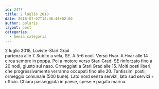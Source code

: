 ```yaml
---
id: 2477
title: 2 luglio 2018
date: 2018-07-07T14:46:44+02:00
author: polaris
layout: post
categories:
  - Senza categoria
---
```

2 luglio 2018, Loviste-Stari Grad  
partenza alle 7. Subito a vela, SE. A 5-6 nodi. Verso Hvar. A Hvar alle 14 circa sempre in poppa. Poi a motore verso Stari Grad. SE rinforzato fino a 20 nodi, giusto sul naso. Ormeggiati a Stari Grad alle 15. Molti posti liberi, che progressivamente verranno occupati fino alle 20. Tantissimi posti, ormeggio comunale (500 kune). Lato nord senza servizi, lato sud servizi + ufficio. Chiara passeggiata in paese, spese e pagato marina.